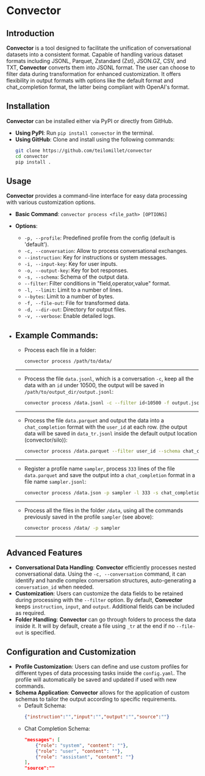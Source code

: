 
# Convector

## Introduction
**Convector** is a tool designed to facilitate the unification of conversational datasets into a consistent format. Capable of handling various dataset formats including JSONL, Parquet, Zstandard (Zst), JSON.GZ, CSV, and TXT, **Convector** converts them into JSONL format. The user can choose to filter data during transformation for enhanced customization. It offers flexibility in output formats with options like the default format and chat_completion format, the latter being compliant with OpenAI's format.

## Installation
**Convector** can be installed either via PyPI or directly from GitHub.

- **Using PyPI**: Run `pip install convector` in the terminal.
- **Using GitHub**: Clone and install using the following commands:
  ```bash
  git clone https://github.com/teilomillet/convector
  cd convector
  pip install .
  ```

## Usage
**Convector** provides a command-line interface for easy data processing with various customization options.

- **Basic Command**: `convector process <file_path> [OPTIONS]`
- **Options**:
  - `-p, --profile`: Predefined profile from the config (default is 'default').
  - `-c, --conversation`: Allow to process conversational exchanges.
  - `--instruction`: Key for instructions or system messages.
  - `-i, --input-key`: Key for user inputs.
  - `-o, --output-key`: Key for bot responses.
  - `-s, --schema`: Schema of the output data.
  - `--filter`: Filter conditions in "field,operator,value" format.
  - `-l, --limit`: Limit to a number of lines.
  - `--bytes`: Limit to a number of bytes.
  - `-f, --file-out`: File for transformed data.
  - `-d, --dir-out`: Directory for output files.
  - `-v, --verbose`: Enable detailed logs.

- **Example Commands**: 
  ---------------------------------------
  - Process each file in a folder:
    ```bash
    convector process /path/to/data/
    ```
  ---------------------------------------
  - Process the file `data.jsonl`, which is a conversation `-c`, keep all the data with an `id` under 10500, the output will be saved in `/path/to/output_dir/output.jsonl`:
    ```bash
    convector process /data.jsonl -c --filter id<10500 -f output.jsonl -d /output_dir/
    ```
  ---------------------------------------
  - Process the file `data.parquet` and output the data into a `chat_completion` format with the `user_id` at each row. (the output data will be saved in `data_tr.jsonl` inside the default output location (convector/silo)):
    ```bash
    convector process /data.parquet --filter user_id --schema chat_completion
    ```
  ---------------------------------------
  - Register a profile name `sampler`, process `333` lines of the file `data.parquet` and save the output into a `chat_completion` format in a file name `sampler.jsonl`:
    ```bash
    convector process /data.json -p sampler -l 333 -s chat_completion -f sampler.jsonl
    ```
  ---------------------------------------
  - Process all the files in the folder `/data`, using all the commands previously saved in the profile `sampler` (see above):
    ```bash
    convector process /data/ -p sampler
    ```
  ---------------------------------------

## Advanced Features
- **Conversational Data Handling**: **Convector** efficiently processes nested conversational data. Using the `-c, --conversation` command, it can identify and handle complex conversation structures, auto-generating a `conversation_id` when needed.
- **Customization**: Users can customize the data fields to be retained during processing with the `--filter` option. By default, **Convector** keeps `instruction`, `input`, and `output`. Additional fields can be included as required.
- **Folder Handling**: **Convector** can go through folders to process the data inside it. It will by default, create a file using `_tr` at the end if no `--file-out` is specified.

## Configuration and Customization
- **Profile Customization**: Users can define and use custom profiles for different types of data processing tasks inside the `config.yaml`. The profile will automatically be saved and updated if used with new commands.
- **Schema Application**: **Convector** allows for the application of custom schemas to tailor the output according to specific requirements. 
  - Default Schema:
    ```json
    {"instruction":"","input":"","output":"","source":""}
    ```
  - Chat Completion Schema:
    ```json
    "messages": [
        {"role": "system", "content": ""},
        {"role": "user", "content": ""},
        {"role": "assistant", "content": ""}
    ],
    "source":""
    ```
